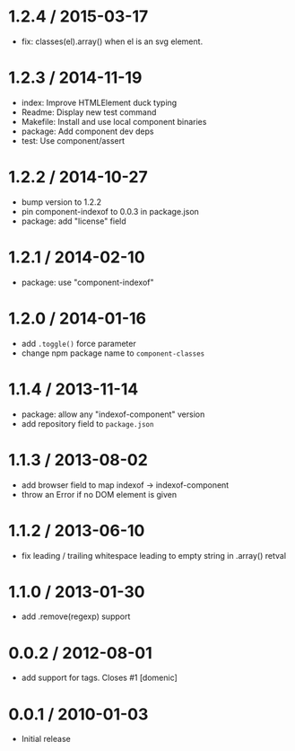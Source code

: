 
1.2.4 / 2015-03-17
==================

  * fix: classes(el).array() when el is an svg element.

1.2.3 / 2014-11-19
==================

  * index: Improve HTMLElement duck typing
  * Readme: Display new test command
  * Makefile: Install and use local component binaries
  * package: Add component dev deps
  * test: Use component/assert

1.2.2 / 2014-10-27
==================

  * bump version to 1.2.2
  * pin component-indexof to 0.0.3 in package.json
  * package: add "license" field

1.2.1 / 2014-02-10
==================

  * package: use "component-indexof"

1.2.0 / 2014-01-16
==================

  * add `.toggle()` force parameter
  * change npm package name to `component-classes`

1.1.4 / 2013-11-14
==================

  * package: allow any "indexof-component" version
  * add repository field to `package.json`

1.1.3 / 2013-08-02
==================

 * add browser field to map indexof -> indexof-component
 * throw an Error if no DOM element is given

1.1.2 / 2013-06-10
==================

 * fix leading / trailing whitespace leading to empty string in .array() retval

1.1.0 / 2013-01-30
==================

  * add .remove(regexp) support

0.0.2 / 2012-08-01
==================

  * add support for <body> tags. Closes #1 [domenic]

0.0.1 / 2010-01-03
==================

  * Initial release
